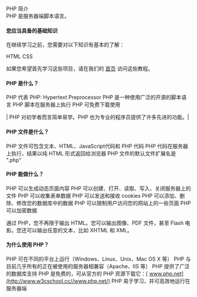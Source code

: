  PHP 简介  
PHP 是服务器端脚本语言。

 

#### 您应当具备的基础知识

 在继续学习之前，您需要对以下知识有基本的了解：

 
HTML
 CSS
 
如果您希望首先学习这些项目，请在我们的 [首页](http://www.w3cschool.cc/) 访问这些教程。

 

#### PHP 是什么？

 
PHP 代表 PHP: Hypertext Preprocessor
 PHP 是一种使用广泛的开源的脚本语言
 PHP 脚本在服务器上执行
 PHP 可免费下载使用
 


| PHP 对初学者而言简单易学。PHP 也为专业的程序员提供了许多先进的功能。|





#### PHP 文件是什么？

 
PHP 文件可包含文本、HTML、JavaScript代码和 PHP 代码
 PHP 代码在服务器上执行，结果以纯 HTML 形式返回给浏览器
 PHP 文件的默认文件扩展名是 ".php"
 


#### PHP 能做什么？

 
PHP 可以生成动态页面内容
 PHP 可以创建、打开、读取、写入、关闭服务器上的文件
 PHP 可以收集表单数据
 PHP 可以发送和接收 cookies
 PHP 可以添加、删除、修改您的数据库中的数据
 PHP 可以限制用户访问您的网站上的一些页面
 PHP 可以加密数据
 
通过 PHP，您不再限于输出 HTML。您可以输出图像、PDF 文件，甚至 Flash 电影。您还可以输出任意的文本，比如 XHTML 和 XML。

 

#### 为什么使用 PHP？

 
PHP 可在不同的平台上运行（Windows、Linux、Unix、Mac OS X 等）
 PHP 与目前几乎所有的正在被使用的服务器相兼容（Apache、IIS 等）
 PHP 提供了广泛的数据库支持
 PHP 是免费的，可从官方的 PHP 资源下载它：[ www.php.net](http://www.w3cschool.cc//www.php.net/) 
 PHP 易于学习，并可高效地运行在服务器端
 


